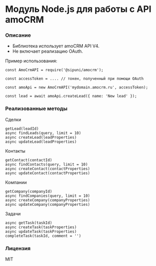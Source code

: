 # Модуль Node.js для работы с API amoCRM

### Описание

* Библиотека использует amoCRM API V4. 
* Не включает реализацию OAuth.

Пример использования:
```
const AmoCrmAPI = require('@sipuni/amocrm');

const accessToken = .... // токен, полученный при помощи OAuth

const amoApi = new AmoCrmAPI('mydomain.amocrm.ru', accessToken);

const lead = await amoApi.createLead({ name: 'New lead' });
```

### Реализованные методы

Сделки
```
getLead(leadId)
async findLeads(query, limit = 10)
async createLead(leadProperties)
async updateLead(leadProperties)
```

Контакты
```
getContact(contactId)
async findContacts(query, limit = 10)
async createContact(contactProperties)
async updateContact(contactProperties)
```

Компании
```
getCompany(companyId)
async findCompanies(query, limit = 10)
async createCompany(companyProperties)
async updateCompany(companyProperties)
```

Задачи
```
async getTask(taskId)
async createTask(taskProperties)
async updateTask(taskProperties)
completeTask(taskId, comment = '')
```

### Лицензия

MIT